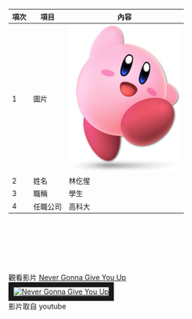 |項次|項目|內容|
|---|---|---|
|1|圖片|<img src="Kirby.png">|
|2|姓名|林仡惺|
|3|職稱|學生|
|4|任職公司|高科大|

<br><br><br><br><br><br>
觀看影片
<a href="https://www.youtube.com/watch?v=dQw4w9WgXcQ" target="_blank">Never Gonna Give You Up</a><br>
<a href="http://www.youtube.com/watch?feature=player_embedded&v=dQw4w9WgXcQ" target="_blank"><img src="http://img.youtube.com/vi/dQw4w9WgXcQ/0.jpg" 
alt="Never Gonna Give You Up" width="400" height="250" border="10" /></a>
<br>影片取自 youtube
